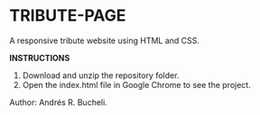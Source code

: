 # TRIBUTE-PAGE

A responsive tribute website using HTML and CSS.



<strong>INSTRUCTIONS</strong>
1. Download and unzip the repository folder.
2. Open the index.html file in Google Chrome to see the project.

Author: Andrés R. Bucheli.
